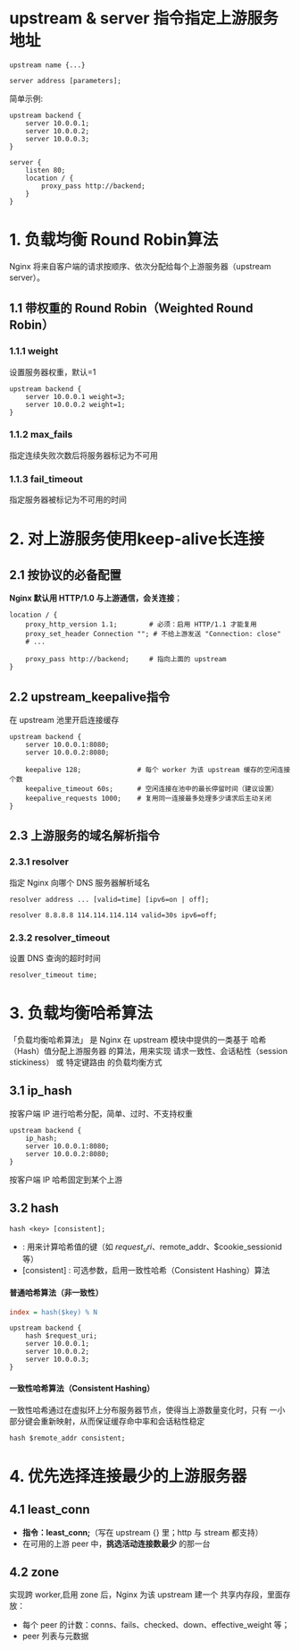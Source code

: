 # upstream & server 指令指定上游服务地址

```nginx
upstream name {...}

server address [parameters]; 
```
简单示例:

```nginx
upstream backend {
    server 10.0.0.1;
    server 10.0.0.2;
    server 10.0.0.3;
}

server {
    listen 80;
    location / {
        proxy_pass http://backend;
    }
}
```

# 1. 负载均衡 Round Robin算法
Nginx 将来自客户端的请求按顺序、依次分配给每个上游服务器（upstream server）。

## 1.1 带权重的 Round Robin（Weighted Round Robin）
### 1.1.1 weight
设置服务器权重，默认=1
```nginx
upstream backend {
    server 10.0.0.1 weight=3;
    server 10.0.0.2 weight=1;
}
```
### 1.1.2 max_fails
指定连续失败次数后将服务器标记为不可用

### 1.1.3 fail_timeout
指定服务器被标记为不可用的时间


# 2. 对上游服务使用keep-alive长连接

## 2.1 按协议的必备配置
**Nginx 默认用 HTTP/1.0 与上游通信，会关连接**；
```nginx
location / {
    proxy_http_version 1.1;        # 必须：启用 HTTP/1.1 才能复用
    proxy_set_header Connection ""; # 不给上游发送 "Connection: close"
    # ...

    proxy_pass http://backend;     # 指向上面的 upstream
}
```
## 2.2 upstream_keepalive指令
在 upstream 池里开启连接缓存
```nginx
upstream backend {
    server 10.0.0.1:8080;
    server 10.0.0.2:8080;

    keepalive 128;              # 每个 worker 为该 upstream 缓存的空闲连接个数
    keepalive_timeout 60s;      # 空闲连接在池中的最长停留时间（建议设置）
    keepalive_requests 1000;    # 复用同一连接最多处理多少请求后主动关闭
}
```

## 2.3 上游服务的域名解析指令
### 2.3.1 resolver
指定 Nginx 向哪个 DNS 服务器解析域名
```nginx
resolver address ... [valid=time] [ipv6=on | off];
```


```nginx
resolver 8.8.8.8 114.114.114.114 valid=30s ipv6=off;
```

### 2.3.2 resolver_timeout
设置 DNS 查询的超时时间
```nginx
resolver_timeout time;
```





# 3. 负载均衡哈希算法

「负载均衡哈希算法」 是 Nginx 在 upstream 模块中提供的一类基于 哈希（Hash）值分配上游服务器 的算法，用来实现 请求一致性、会话粘性（session stickiness） 或 特定键路由 的负载均衡方式
## 3.1 ip_hash
按客户端 IP 进行哈希分配，简单、过时、不支持权重
```nginx
upstream backend {
    ip_hash;
    server 10.0.0.1:8080;
    server 10.0.0.2:8080;
}
```
按客户端 IP 哈希固定到某个上游


## 3.2 hash
```nginx
hash <key> [consistent];
```
- <key> : 用来计算哈希值的键（如 $request_uri、$remote_addr、$cookie_sessionid 等）
- [consistent] : 可选参数，启用一致性哈希（Consistent Hashing）算法

#### 普通哈希算法（非一致性）
```ini
index = hash($key) % N
```

```nginx
upstream backend {
    hash $request_uri;
    server 10.0.0.1;
    server 10.0.0.2;
    server 10.0.0.3;
}
```
#### 一致性哈希算法（Consistent Hashing）
一致性哈希通过在虚拟环上分布服务器节点，使得当上游数量变化时，只有 一小部分键会重新映射，从而保证缓存命中率和会话粘性稳定
```nginx
hash $remote_addr consistent;
```


# 4. 优先选择连接最少的上游服务器
## 4.1 least_conn
- **指令：least_conn;**（写在 upstream {} 里；http 与 stream 都支持）
- 在可用的上游 peer 中，**挑选活动连接数最少** 的那一台
## 4.2 zone

实现跨 worker,启用 zone 后，Nginx 为该 upstream 建一个 共享内存段，里面存放：

- 每个 peer 的计数：conns、fails、checked、down、effective_weight 等；
- peer 列表与元数据
